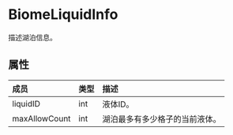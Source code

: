 # BiomeLiquidInfo
描述湖泊信息。
## 属性
| 成员 | 类型 | 描述 |
| :--- | :--- | :--- |
| liquidID | int | 液体ID。 |
| maxAllowCount | int | 湖泊最多有多少格子的当前液体。 |
